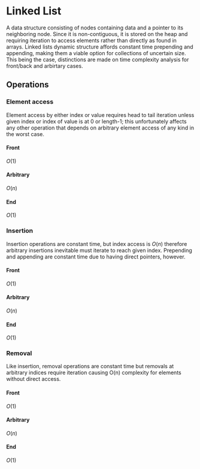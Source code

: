 # Linked List

A data structure consisting of nodes containing data and a pointer to its 
neighboring node. Since it is non-contiguous, it is stored on the heap and 
requiring iteration to access elements rather than directly as found in 
arrays. Linked lists dynamic structure affords constant time prepending and
appending, making them a viable option for collections of uncertain size. This
being the case, distinctions are made on time complexity analysis for 
front/back and arbirtary cases. 

## Operations

### Element access

Element access by either index or value requires head to tail iteration unless 
given index or index of value is at 0 or length-1; this unfortunately affects
any other operation that depends on arbitrary element access of any kind in the
worst case.

#### Front

$O(1)$

#### Arbitrary

$O(n)$

#### End

$O(1)$

### Insertion

Insertion operations are constant time, but index access is $O(n)$ therefore
arbitrary insertions inevitable must iterate to reach given index. Prepending
and appending are constant time due to having direct pointers, however.

#### Front

$O(1)$

#### Arbitrary

$O(n)$

#### End

$O(1)$

### Removal

Like insertion, removal operations are constant time but removals at arbitrary
indices require iteration causing O(n) complexity for elements without direct 
access.

#### Front

$O(1)$

#### Arbitrary

$O(n)$

#### End

$O(1)$

